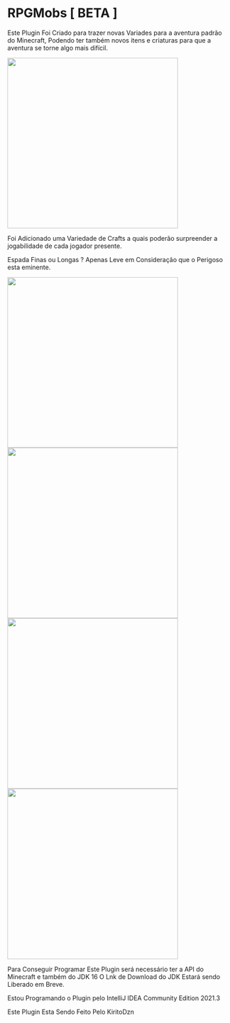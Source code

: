 # RPGMobs [ BETA ]
Este Plugin Foi Criado para trazer novas Variades para a aventura padrão do Minecraft, Podendo ter também novos itens e criaturas para que a aventura se torne algo mais difícil.

<img src="https://media.discordapp.net/attachments/696189569904934993/950415141898440774/unknown.png" width="384"/>

Foi Adicionado uma Variedade de Crafts a quais poderão surpreender a jogabilidade de cada jogador presente.

Espada Finas ou Longas ?
Apenas Leve em Consideração que o Perigoso esta eminente.

<img src="https://media.discordapp.net/attachments/914701653549133904/921867768402440272/unknown.png" width="384"/>
<img src="https://media.discordapp.net/attachments/914701653549133904/921902065234624572/unknown.png" width="384"/>
<img src="https://media.discordapp.net/attachments/914701653549133904/921595482101407774/unknown.png" width="384"/>
<img src="https://media.discordapp.net/attachments/914701653549133904/921573755849936936/unknown.png" width="384"/>


Para Conseguir Programar Este Plugin será necessário ter a API do Minecraft e também do JDK 16
O Lnk de Download do JDK Estará sendo Liberado em Breve.

Estou Programando o Plugin pelo IntelliJ IDEA Community Edition 2021.3





Este Plugin Esta Sendo Feito Pelo KiritoDzn
